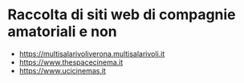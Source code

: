 # Raccolta di siti web di compagnie amatoriali e non

- https://multisalarivoliverona.multisalarivoli.it
- https://www.thespacecinema.it
- https://www.ucicinemas.it


